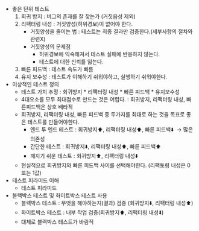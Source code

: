 - 좋은 단위 테스트
    1. 회귀 방지 : 버그의 존재를 잘 찾는가 (거짓음성 제외)
    2. 리팩터링 내성 : 거짓양성(허위경보)이 없어야 한다.
        - 거짓양성을 줄이는 법 : 테스트는 최종 결과만 검증한다.(세부사항의 절차와 관련X)
        - 거짓양성의 문제점
            - 허위경보에 익숙해져서 테스트 실패에 반응하지 않는다.
            - 테스트에 대한 신뢰를 잃는다.
    3. 빠른 피드백 : 테스트 속도가 빠름
    4. 유지 보수성 : 테스트가 이해하기 쉬워야하고, 실행하기 쉬워야한다.
- 이상적인 테스트 정의
    - 테스트 가치 추정 : 회귀방지 * 리팩터링 내성 * 빠른 피드백 * 유지보수성
    - 4대요소를 모두 최대점수로 만드는 것은 어렵다. : 회귀방지, 리팩터링 내성, 빠른피드백은 상호 배타적
    - 회귀방지, 리팩터링 내성, 빠른 피드백 중 두가지를 최대로 하는 것을 목표로 좋은 테스트를 만들어야한다.
        - 엔드 투 엔드 테스트  : 회귀방지⬆️, 리팩터링 내성⬆️, 빠른 피드백⬇️  → 많은 의존성
        - 간단한 테스트 : 회귀방지⬇️, 리팩터링 내성⬆️, 빠른 피드백⬆️
        - 깨지기 쉬운 테스트 : 회귀방지⬆️, 리팩터링 내성⬇️
    - 현실적으로 회귀방지와 빠른 피드백 사이를 선택해야한다. (리팩토링 내성은 0 또는 1값)
- 테스트 피라미드 이해
    - 테스트 피라미드
- 블랙박스 테스트 및 화이트박스 테스트 사용
    - 블랙박스  테스트 : 무엇을 해야하는지(결과) 검증 (회귀방지⬇️, 리팩터링 내성⬆️)
    - 화이트박스 테스트 : 내부 작업 검증(회귀방지⬆️, 리팩터링 내성⬇️)
    - 대체로 블랙박스 테스트가 바람직
